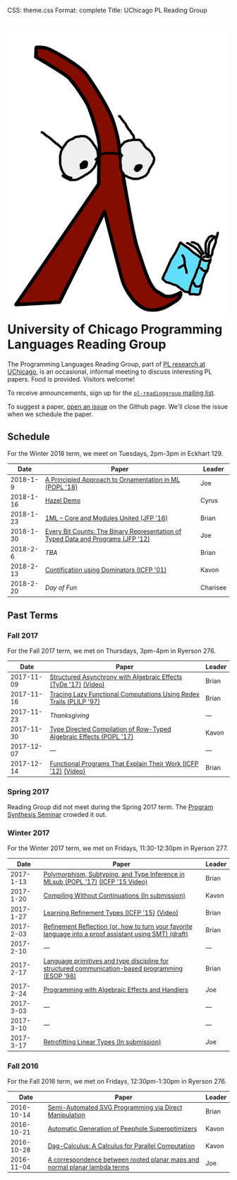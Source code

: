 CSS: theme.css
Format: complete
Title: UChicago PL Reading Group

# ![](reading_lambda.png "Reading Lambda") University of Chicago Programming Languages Reading Group

The Programming Languages Reading Group, part of [PL research at UChicago](http://pl.cs.uchicago.edu/), is an occasional, informal meeting to discuss interesting PL papers. Food is provided. Visitors welcome!

To receive announcements, sign up for the [`pl-readinggroup` mailing list](https://mailman.cs.uchicago.edu/mailman/listinfo/pl-readinggroup).

To suggest a paper, [open an issue](https://github.com/uchicago-cs/plrg/issues?q=is%3Aissue) on the Github page. We'll close the issue when we schedule the paper.

## Schedule

For the Winter 2018 term, we meet on Tuesdays, 2pm-3pm in Eckhart 129.

| Date      | Paper                                                                                                                                                                        | Leader   |
|-----------|------------------------------------------------------------------------------------------------------------------------------------------------------------------------------|----------|
| 2018-1-9  | [A Principled Approach to Ornamentation in ML (POPL '18)](https://hal.inria.fr/hal-01666104/file/ornaments-popl18-final.pdf)                                                 | Joe      |
| 2018-1-16 | [Hazel Demo](http://hazel.org/)                                                                                                                                              | Cyrus    |
| 2018-1-23 | [1ML – Core and Modules United (JFP '16)](https://people.mpi-sws.org/~rossberg/1ml/1ml-jfp-draft.pdf)                                                                        | Brian    |
| 2018-1-30 | [Every Bit Counts: The Binary Representation of Typed Data and Programs (JFP&nbsp;'12)](http://citeseerx.ist.psu.edu/viewdoc/download?doi=10.1.1.227.7529&rep=rep1&type=pdf) | Joe      |
| 2018-2-6  | _TBA_                                                                                                                                                                        | Brian    |
| 2018-2-13 | [Contification using Dominators (ICFP '01)](https://www.cs.purdue.edu/homes/suresh/502-Fall2008/papers/contification.pdf)                                                    | Kavon    |
| 2018-2-20 | _Day of Fun_                                                                                                                                                                 | Charisee |

## Past Terms

### Fall 2017

For the Fall 2017 term, we met on Thursdays, 3pm-4pm in Ryerson 276.

| Date       | Paper                                                                                                                                                                                                                 | Leader |
|------------|-----------------------------------------------------------------------------------------------------------------------------------------------------------------------------------------------------------------------|--------|
| 2017-11-09 | [Structured Asynchrony with Algebraic Effects (TyDe '17)](https://www.microsoft.com/en-us/research/wp-content/uploads/2017/05/asynceffects-msr-tr-2017-21.pdf) [(Video)](https://www.youtube.com/watch?v=hrBq8R_kxI0) | Brian  |
| 2017-11-16 | [Tracing Lazy Functional Computations Using Redex Trails (PLILP '97)](https://link.springer.com/content/pdf/10.1007%2FBFb0033851.pdf)                                                                                 | Brian  |
| 2017-11-23 | _Thanksgiving_                                                                                                                                                                                                        | —      |
| 2017-11-30 | [Type Directed Compilation of Row-Typed Algebraic Effects (POPL '17)](https://www.microsoft.com/en-us/research/wp-content/uploads/2016/12/algeff.pdf)                                                                 | Kavon  |
| 2017-12-07 | —                                                                                                                                                                                                                     | —      |
| 2017-12-14 | [Functional Programs That Explain Their Work (ICFP '12)](https://dl.acm.org/citation.cfm?id=2364579) [(Video)](https://www.youtube.com/watch?v=pqtqaL_ojpk)                                                           | Brian  |

### Spring 2017

Reading Group did not meet during the Spring 2017 term. The [Program Synthesis Seminar](https://www.classes.cs.uchicago.edu/archive/2017/spring/32001-1/) crowded it out.

### Winter 2017

For the Winter 2017 term, we met on Fridays, 11:30-12:30pm in Ryerson 277.

| Date      | Paper                                                                                                                                                                                  | Leader |
|-----------|----------------------------------------------------------------------------------------------------------------------------------------------------------------------------------------|--------|
| 2017-1-13 | [Polymorphism, Subtyping, and Type Inference in MLsub (POPL '17)](https://dl.acm.org/citation.cfm?id=3009882) [(ICFP '15 Video)](https://www.youtube.com/watch?v=E3PIKlsXOQo)          | Brian  |
| 2017-1-20 | [Compiling Without Continuations (In submission)](https://www.microsoft.com/en-us/research/wp-content/uploads/2016/11/compiling-without-continuations.pdf)                             | Kavon  |
| 2017-1-27 | [Learning Refinement Types (ICFP '15)](https://www.microsoft.com/en-us/research/wp-content/uploads/2016/02/icfp_my_version.pdf) [(Video)](https://www.youtube.com/watch?v=fxuQYf7trtA) | Brian  |
| 2017-2-03 | [Refinement Reflection (or, how to turn your favorite language into a proof assistant using SMT) (draft)](https://arxiv.org/pdf/1610.04641)                                            | Brian  |
| 2017-2-10 | —                                                                                                                                                                                      | —      |
| 2017-2-17 | [Language primitives and type discipline for structured communication-based programming (ESOP '98)](https://link.springer.com/chapter/10.1007/BFb0053567)                              | Brian  |
| 2017-2-24 | [Programming with Algebraic Effects and Handlers](http://arxiv.org/pdf/1203.1539v1)                                                                                                    | Joe    |
| 2017-3-03 | —                                                                                                                                                                                      | —      |
| 2017-3-10 | —                                                                                                                                                                                      | —      |
| 2017-3-17 | [Retrofitting Linear Types (In submission)](https://www.microsoft.com/en-us/research/wp-content/uploads/2017/03/haskell-linear-submitted.pdf)                                          | Joe    |

### Fall 2016

For the Fall 2016 term, we met on Fridays, 12:30pm-1:30pm in Ryerson 276.

| Date       | Paper                                                                                                                              | Leader |
|------------|------------------------------------------------------------------------------------------------------------------------------------|--------|
| 2016-10-14 | [Semi-Automated SVG Programming via Direct Manipulation](https://arxiv.org/pdf/1608.02829v1.pdf)                                   | Brian  |
| 2016-10-21 | [Automatic Generation of Peephole Superoptimizers](http://theory.stanford.edu/~aiken/publications/papers/asplos06.pdf)             | Kavon  |
| 2016-10-28 | [Dag-Calculus: A Calculus for Parallel Computation](http://www.chargueraud.org/research/2016/dag_calculus/dag_calculus_icfp16.pdf) | Kavon  |
| 2016-11-04 | [A correspondence between rooted planar maps and normal planar lambda terms](http://arxiv.org/pdf/1408.5028v4)                     | Joe    |

